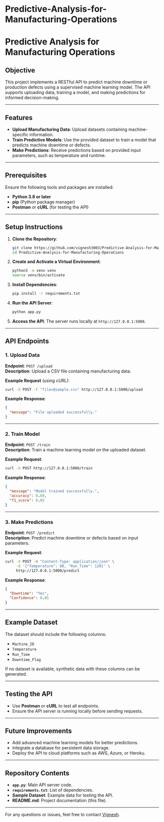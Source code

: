 # Predictive-Analysis-for-Manufacturing-Operations
# Predictive Analysis for Manufacturing Operations

## Objective
This project implements a RESTful API to predict machine downtime or production defects using a supervised machine learning model. The API supports uploading data, training a model, and making predictions for informed decision-making.

---

## Features
- **Upload Manufacturing Data**: Upload datasets containing machine-specific information.
- **Train Predictive Models**: Use the provided dataset to train a model that predicts machine downtime or defects.
- **Make Predictions**: Receive predictions based on provided input parameters, such as temperature and runtime.

---

## Prerequisites
Ensure the following tools and packages are installed:
- **Python 3.8 or later**
- **pip** (Python package manager)
- **Postman** or **cURL** (for testing the API)

---

## Setup Instructions

1. **Clone the Repository**:
   ```bash
   git clone https://github.com/vignesh3003/Predictive-Analysis-for-Manufacturing-Operations.git
   cd Predictive-Analysis-for-Manufacturing-Operations
   ```

2. **Create and Activate a Virtual Environment**:
   ```bash
   python3 -m venv venv
   source venv/bin/activate
   ```

3. **Install Dependencies**:
   ```bash
   pip install -r requirements.txt
   ```

4. **Run the API Server**:
   ```bash
   python app.py
   ```

5. **Access the API**:
   The server runs locally at `http://127.0.0.1:5000`.

---

## API Endpoints

### 1. **Upload Data**
**Endpoint**: `POST /upload`  
**Description**: Upload a CSV file containing manufacturing data.  

**Example Request** (using cURL):
```bash
curl -X POST -F "file=@sample.csv" http://127.0.0.1:5000/upload
```

**Example Response**:
```json
{
  "message": "File uploaded successfully."
}
```

---

### 2. **Train Model**
**Endpoint**: `POST /train`  
**Description**: Train a machine learning model on the uploaded dataset.  

**Example Request**:
```bash
curl -X POST http://127.0.0.1:5000/train
```

**Example Response**:
```json
{
  "message": "Model trained successfully.",
  "accuracy": 0.89,
  "f1_score": 0.85
}
```

---

### 3. **Make Predictions**
**Endpoint**: `POST /predict`  
**Description**: Predict machine downtime or defects based on input parameters.  

**Example Request**:
```bash
curl -X POST -H "Content-Type: application/json" \
     -d '{"Temperature": 80, "Run_Time": 120}' \
     http://127.0.0.1:5000/predict
```

**Example Response**:
```json
{
  "Downtime": "Yes",
  "Confidence": 0.85
}
```

---

## Example Dataset
The dataset should include the following columns:
- `Machine_ID`
- `Temperature`
- `Run_Time`
- `Downtime_Flag`

If no dataset is available, synthetic data with these columns can be generated.

---

## Testing the API
- Use **Postman** or **cURL** to test all endpoints.
- Ensure the API server is running locally before sending requests.

---

## Future Improvements
- Add advanced machine learning models for better predictions.
- Integrate a database for persistent data storage.
- Deploy the API to cloud platforms such as AWS, Azure, or Heroku.

---

## Repository Contents
- **`app.py`**: Main API server code.
- **`requirements.txt`**: List of dependencies.
- **Sample Dataset**: Example data for testing the API.
- **README.md**: Project documentation (this file).

---

For any questions or issues, feel free to contact [Vignesh](mailto:vignesh@example.com).

